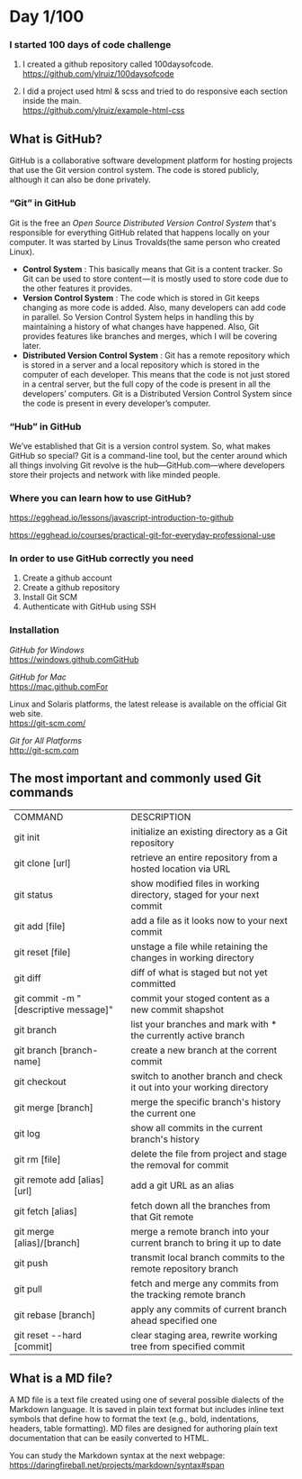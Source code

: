 # Day 1/100

### I started 100 days of code challenge 

1) I created a github repository called 100daysofcode. <br>
https://github.com/ylruiz/100daysofcode

2) I did a project used html & scss and tried to do responsive each section inside the main. <br>
https://github.com/ylruiz/example-html-css

## What is GitHub?

GitHub is a collaborative software development platform for hosting projects that use the Git version control system. The code is stored publicly, although it can also be done privately. 

### **“Git” in GitHub**

Git is the free an *Open Source Distributed Version Control System* that's responsible  for  everything  GitHub related that happens locally on your computer. It was started by Linus Trovalds(the same person who created Linux). 

* **Control System** : This basically means that Git is a content tracker. So Git can be used to store content — it is mostly used to store code due to the other features it provides. 
* **Version Control System** : The code which is stored in Git keeps changing as more code is added. Also, many developers can add code in parallel. So Version Control System helps in handling this by maintaining a history of what changes have happened. Also, Git provides features like branches and merges, which I will be covering later.
* **Distributed Version Control System** : Git has a remote repository which is stored in a server and a local repository which is stored in the computer of each developer. This means that the code is not just stored in a central server, but the full copy of the code is present in all the developers’ computers. Git is a Distributed Version Control System since the code is present in every developer’s computer.

### **“Hub” in GitHub**

We’ve established that Git is a version control system. So, what makes GitHub so special? Git is a command-line tool, but the center around which all things involving Git revolve is the hub—GitHub.com—where developers store their projects and network with like minded people.

### **Where you can learn how to use GitHub?**

https://egghead.io/lessons/javascript-introduction-to-github

https://egghead.io/courses/practical-git-for-everyday-professional-use

### In order to use GitHub correctly you need
1) Create a github account
2) Create a github repository
3) Install Git SCM
4) Authenticate with GitHub using SSH

### Installation

*GitHub for Windows* <br>
https://windows.github.comGitHub 

*GitHub for Mac* <br> 
https://mac.github.comFor 

Linux and Solaris platforms, the latest release is available on the official Git web site. <br>
https://git-scm.com/

*Git for All Platforms* <br>
http://git-scm.com

## The most important and commonly used Git commands
<p align="center">
    <table>
        <tr>
            <td>COMMAND</td>
            <td>DESCRIPTION</td>
        </tr>
        <tr>
            <td>git init</td>
            <td>initialize an existing directory as a Git repository</td>
        </tr>
        <tr>
            <td>git clone [url]</td>
            <td>retrieve an entire repository from a hosted location via URL</td>
        </tr>
        <tr>
            <td>git status</td>
            <td>show modified files in working directory, staged for your next commit</td>
        </tr>
        <tr>
            <td>git add [file]</td>
            <td>add a file as it looks now to your next commit</td>
        </tr>
        <tr>
            <td>git reset [file]</td>
            <td>unstage a file while retaining the changes in working directory</td>
        </tr>
        <tr>
            <td>git diff</td>
            <td>diff of what is staged but not yet committed</td>
        </tr>
        <tr>
            <td>git commit -m "[descriptive message]"</td>
            <td>commit your stoged content as a new commit shapshot</td>
        </tr>
        <tr>
            <td>git branch</td>
            <td>list your branches and mark with * the currently active branch</td>
        </tr>
        <tr>
            <td>git branch [branch-name]</td>
            <td>create a new branch at the corrent commit</td>
        </tr>
        <tr>
            <td>git checkout</td>
            <td>switch to another branch and check it out into your working directory</td>
        </tr>
        <tr>
            <td>git merge [branch]</td>
            <td>merge the specific branch's history the current one</td>
        </tr>
        <tr>
            <td>git log</td>
            <td>show all commits in the current branch's history</td>
        </tr>
        <tr>
            <td>git rm [file]</td>
            <td>delete the file from project and stage the removal for commit</td>
        </tr>
        <tr>
            <td>git remote add [alias] [url]</td>
            <td>add a git URL as an alias</td>
        </tr>
        <tr>
            <td>git fetch [alias]</td>
            <td>fetch down all the branches from that Git remote</td>
        </tr>
        <tr>
            <td>git merge [alias]/[branch]</td>
            <td>merge a remote branch into your current branch to bring it up to date</td>
        </tr>
        <tr>
            <td>git push</td>
            <td>transmit local branch commits to the remote repository branch</td>
        </tr>
        <tr>
            <td>git pull</td>
            <td>fetch and merge any commits from the tracking remote branch</td>
        </tr>
        <tr>
            <td>git rebase [branch]</td>
            <td>apply any commits of current branch ahead specified one</td>
        </tr>
        <tr>
            <td>git reset --hard [commit]</td>
            <td>clear staging area, rewrite working tree from specified commit</td>
        </tr>
    </table>
</p>

## What is a MD file?

A MD file is a text file created using one of several possible dialects of the Markdown language. It is saved in plain text format but includes inline text symbols that define how to format the text (e.g., bold, indentations, headers, table formatting). MD files are designed for authoring plain text documentation that can be easily converted to HTML.

You can study the Markdown syntax at the next webpage: https://daringfireball.net/projects/markdown/syntax#span

